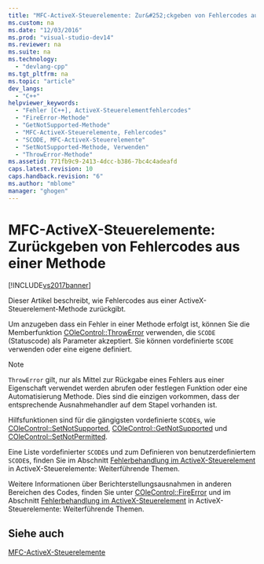 ```yaml
---
title: "MFC-ActiveX-Steuerelemente: Zur&#252;ckgeben von Fehlercodes aus einer Methode"
ms.custom: na
ms.date: "12/03/2016"
ms.prod: "visual-studio-dev14"
ms.reviewer: na
ms.suite: na
ms.technology: 
  - "devlang-cpp"
ms.tgt_pltfrm: na
ms.topic: "article"
dev_langs: 
  - "C++"
helpviewer_keywords: 
  - "Fehler [C++], ActiveX-Steuerelementfehlercodes"
  - "FireError-Methode"
  - "GetNotSupported-Methode"
  - "MFC-ActiveX-Steuerelemente, Fehlercodes"
  - "SCODE, MFC-ActiveX-Steuerelemente"
  - "SetNotSupported-Methode, Verwenden"
  - "ThrowError-Methode"
ms.assetid: 771fb9c9-2413-4dcc-b386-7bc4c4adeafd
caps.latest.revision: 10
caps.handback.revision: "6"
ms.author: "mblome"
manager: "ghogen"
---
```

# MFC-ActiveX-Steuerelemente: Zur&#252;ckgeben von Fehlercodes aus einer Methode
[!INCLUDE[vs2017banner](../assembler/inline/includes/vs2017banner.md)]

Dieser Artikel beschreibt, wie Fehlercodes aus einer ActiveX\-Steuerelement\-Methode zurückgibt.  
  
 Um anzugeben dass ein Fehler in einer Methode erfolgt ist, können Sie die Memberfunktion [COleControl::ThrowError](../Topic/COleControl::ThrowError.md) verwenden, die `SCODE` \(Statuscode\) als Parameter akzeptiert.  Sie können vordefinierte `SCODE` verwenden oder eine eigene definiert.  
  
> [!NOTE]
>  `ThrowError` gilt, nur als Mittel zur Rückgabe eines Fehlers aus einer Eigenschaft verwendet werden abrufen oder festlegen Funktion oder eine Automatisierung Methode.  Dies sind die einzigen vorkommen, dass der entsprechende Ausnahmehandler auf dem Stapel vorhanden ist.  
  
 Hilfsfunktionen sind für die gängigsten vordefinierte `SCODE`s, wie [COleControl::SetNotSupported](../Topic/COleControl::SetNotSupported.md), [COleControl::GetNotSupported](../Topic/COleControl::GetNotSupported.md) und [COleControl::SetNotPermitted](../Topic/COleControl::SetNotPermitted.md).  
  
 Eine Liste vordefinierter `SCODE`s und zum Definieren von benutzerdefiniertem `SCODE`s, finden Sie im Abschnitt [Fehlerbehandlung im ActiveX\-Steuerelement](../mfc/mfc-activex-controls-advanced-topics.md) in ActiveX\-Steuerelemente: Weiterführende Themen.  
  
 Weitere Informationen über Berichterstellungsausnahmen in anderen Bereichen des Codes, finden Sie unter [COleControl::FireError](../Topic/COleControl::FireError.md) und im Abschnitt [Fehlerbehandlung im ActiveX\-Steuerelement](../mfc/mfc-activex-controls-advanced-topics.md) in ActiveX\-Steuerelemente: Weiterführende Themen.  
  
## Siehe auch  
 [MFC\-ActiveX\-Steuerelemente](../mfc/mfc-activex-controls.md)